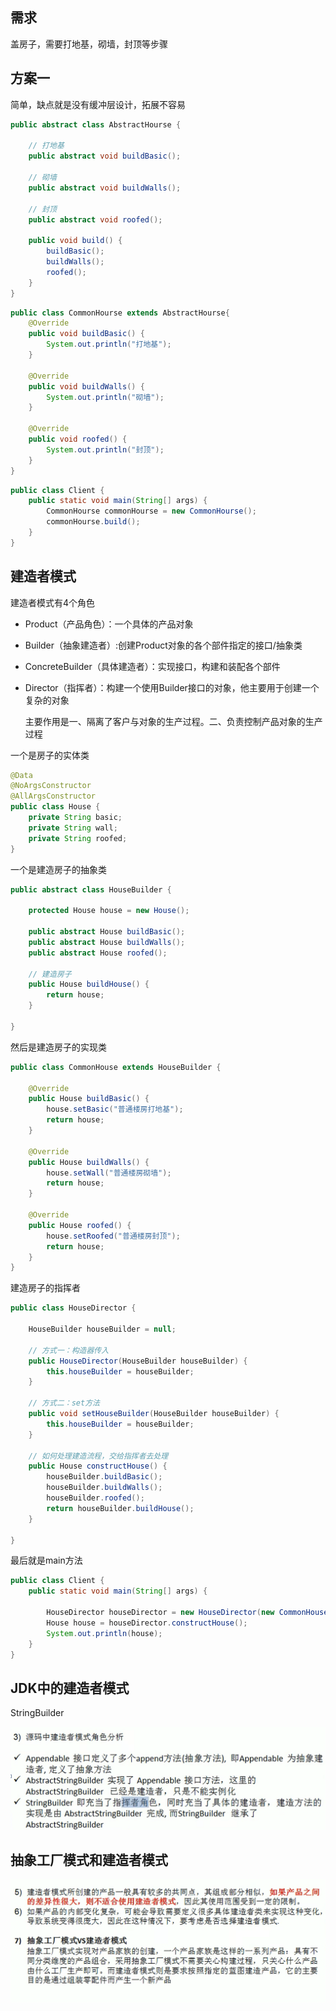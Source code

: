 ## 需求

盖房子，需要打地基，砌墙，封顶等步骤

## 方案一

简单，缺点就是没有缓冲层设计，拓展不容易

```java
public abstract class AbstractHourse {

    // 打地基
    public abstract void buildBasic();

    // 砌墙
    public abstract void buildWalls();

    // 封顶
    public abstract void roofed();

    public void build() {
        buildBasic();
        buildWalls();
        roofed();
    }
}
```

```java
public class CommonHourse extends AbstractHourse{
    @Override
    public void buildBasic() {
        System.out.println("打地基");
    }

    @Override
    public void buildWalls() {
        System.out.println("砌墙");
    }

    @Override
    public void roofed() {
        System.out.println("封顶");
    }
}
```

```java
public class Client {
    public static void main(String[] args) {
        CommonHourse commonHourse = new CommonHourse();
        commonHourse.build();
    }
}
```



## 建造者模式

建造者模式有4个角色

* Product（产品角色）：一个具体的产品对象

* Builder（抽象建造者）:创建Product对象的各个部件指定的接口/抽象类

* ConcreteBuilder（具体建造者）：实现接口，构建和装配各个部件

* Director（指挥者）：构建一个使用Builder接口的对象，他主要用于创建一个复杂的对象

  主要作用是一、隔离了客户与对象的生产过程。二、负责控制产品对象的生产过程



一个是房子的实体类

```java
@Data
@NoArgsConstructor
@AllArgsConstructor
public class House {
    private String basic;
    private String wall;
    private String roofed;
}
```



一个是建造房子的抽象类

```java
public abstract class HouseBuilder {

    protected House house = new House();

    public abstract House buildBasic();
    public abstract House buildWalls();
    public abstract House roofed();

    // 建造房子
    public House buildHouse() {
        return house;
    }

}
```



然后是建造房子的实现类

```java
public class CommonHouse extends HouseBuilder {

    @Override
    public House buildBasic() {
        house.setBasic("普通楼房打地基");
        return house;
    }

    @Override
    public House buildWalls() {
        house.setWall("普通楼房砌墙");
        return house;
    }

    @Override
    public House roofed() {
        house.setRoofed("普通楼房封顶");
        return house;
    }
}
```



建造房子的指挥者

```java
public class HouseDirector {

    HouseBuilder houseBuilder = null;

    // 方式一：构造器传入
    public HouseDirector(HouseBuilder houseBuilder) {
        this.houseBuilder = houseBuilder;
    }

    // 方式二：set方法
    public void setHouseBuilder(HouseBuilder houseBuilder) {
        this.houseBuilder = houseBuilder;
    }

    // 如何处理建造流程，交给指挥者去处理
    public House constructHouse() {
        houseBuilder.buildBasic();
        houseBuilder.buildWalls();
        houseBuilder.roofed();
        return houseBuilder.buildHouse();
    }

}
```



最后就是main方法

```java
public class Client {
    public static void main(String[] args) {

        HouseDirector houseDirector = new HouseDirector(new CommonHouse());
        House house = houseDirector.constructHouse();
        System.out.println(house);
    }
}
```



## JDK中的建造者模式

StringBuilder

![image-20230120092456505](image/10.%E5%BB%BA%E9%80%A0%E8%80%85%E6%A8%A1%E5%BC%8F/image-20230120092456505.png)



## 抽象工厂模式和建造者模式

![image-20230120092626098](image/10.%E5%BB%BA%E9%80%A0%E8%80%85%E6%A8%A1%E5%BC%8F/image-20230120092626098.png)